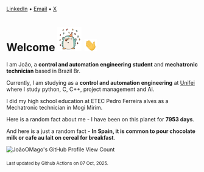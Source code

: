 [LinkedIn](https://www.linkedin.com/in/joão-pedro-gozzoli-b95641301/) &bull;
[Email](joaopedrogozzoli@gmail.com) &bull;
[X](https://x.com/jpp12prado)

# Welcome <img src="happy.gif" height="64px" /> <img src="wave.gif" height="32px" />

I am João, a  **control and automation engineering student** and **mechatronic technician** based in Brazil Br.

Currently, I am studying as a **control and automation engineering** at [Unifei](https://unifei.edu.br) where I study python, C, C++, project management and Ai.

I did my high school education at ETEC Pedro Ferreira alves as a Mechatronic technician in Mogi Mirim.

Here is a random fact about me - I have been on this planet for **7953 days**.

And here is a just a random fact -  **In Spain, it is common to pour chocolate milk or cafe au lait on cereal for breakfast**.

![JoãoOMago's GitHub Profile View Count](https://komarev.com/ghpvc/?username=JoaoOMago)

<sub>Last updated by Github Actions on 07 Oct, 2025.</sub>
